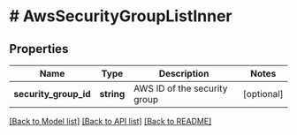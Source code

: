 # # AwsSecurityGroupListInner

## Properties

Name | Type | Description | Notes
------------ | ------------- | ------------- | -------------
**security_group_id** | **string** | AWS ID of the security group | [optional]

[[Back to Model list]](../../README.md#models) [[Back to API list]](../../README.md#endpoints) [[Back to README]](../../README.md)
